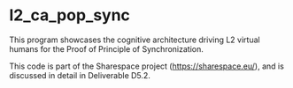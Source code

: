 # l2_ca_pop_sync

This program showcases the cognitive architecture driving L2 virtual humans for the Proof of Principle of Synchronization.

This code is part of the Sharespace project (https://sharespace.eu/), and is discussed in detail in Deliverable D5.2.
